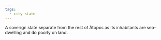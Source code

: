 ```yaml
---
tags:
  - city-state
---
```


A soverign state separate from the rest of Àtopos as its inhabitants are sea-dwelling and do poorly on land.